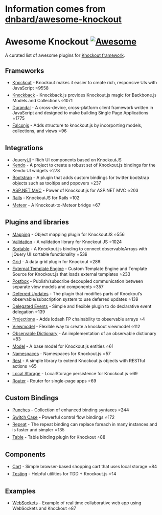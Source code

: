 # Information comes from [dnbard/awesome-knockout](https://github.com/dnbard/awesome-knockout)
# Awesome Knockout [![Awesome](https://cdn.rawgit.com/sindresorhus/awesome/d7305f38d29fed78fa85652e3a63e154dd8e8829/media/badge.svg)](https://github.com/sindresorhus/awesome)
A curated list of awesome plugins for [Knockout framework](http://knockoutjs.com/).

## Frameworks
- [Knockout](https://github.com/knockout/knockout) - Knockout makes it easier to create rich, responsive UIs with JavaScript :star:9558
- [Knockback](https://github.com/kmalakoff/knockback) - Knockback.js provides Knockout.js magic for Backbone.js Models and Collections :star:1071
- [Durandal](https://github.com/BlueSpire/Durandal/) - A cross-device, cross-platform client framework written in JavaScript and designed to make building Single Page Applications :star:1775
- [Falconjs](https://github.com/stoodder/falconjs) - Adds structure to knockout.js by incorporting models, collections, and views :star:96

## Integrations
- Jquery[UI](https://github.com/madcapnmckay/Knockout-UI) - Rich UI components based on KnockoutJS
- [Kendo](https://github.com/kendo-labs/knockout-kendo) - A project to create a robust set of Knockout.js bindings for the Kendo UI widgets :star:278
- [Bootstrap](https://github.com/billpull/knockout-bootstrap) - A plugin that adds custom bindings for twitter bootstrap objects such as tooltips and popovers :star:237
- [ASP.NET MVC](https://github.com/AndreyAkinshin/knockout-mvc) - Power of Knockout.js for ASP.NET MVC :star:203
- [Rails](https://github.com/dnagir/knockout-rails) - KnockoutJS for Rails :star:102
- [Meteor](https://github.com/steveluscher/knockout.meteor) - A Knockout-to-Meteor bridge :star:67

## Plugins and libraries
- [Mapping](https://github.com/SteveSanderson/knockout.mapping) - Object mapping plugin for KnockoutJS :star:556
- [Validation](https://github.com/Knockout-Contrib/Knockout-Validation) - A validation library for Knockout JS :star:1024
- [Sortable](https://github.com/rniemeyer/knockout-sortable) - A Knockout.js binding to connect observableArrays with jQuery UI sortable functionality :star:539
- [Grid](https://github.com/Knockout-Contrib/KoGrid) - A data grid plugin for Knockout :star:286
- [External Template Engine](https://github.com/ifandelse/Knockout.js-External-Template-Engine) - Custom Template Engine and Template Source for Knockout.js that loads external templates :star:233
- [Postbox](https://github.com/rniemeyer/knockout-postbox) - Publish/subscribe decoupled communication between separate view models and components :star:357
- [Deferred Updates](https://github.com/mbest/knockout-deferred-updates) - The plugin that modifies parts of Knockout’s observable/subscription system to use deferred updates :star:139
- [Delegated Events](https://github.com/rniemeyer/knockout-delegatedEvents) - Simple and flexible plugin to do declarative event delegation :star:139
- [Projections](https://github.com/profiscience/ko-projections) - Adds lodash FP chainability to observable arrays :star:4
- [Viewmodel](https://github.com/coderenaissance/knockout.viewmodel) - Flexible way to create a knockout viewmodel :star:112
- [Observable Dictionary](https://github.com/jamesfoster/knockout.observableDictionary) - An implementation of an observable dictionary :star:83
- [Model](https://github.com/thelinuxlich/knockout.model) - A base model for Knockout.js entities :star:61
- [Namespaces](https://github.com/hunterloftis/knockout.namespaces) - Namespaces for Knockout.js :star:57
- [Rest](https://github.com/frapontillo/knockout-rest) - A simple library to extend Knockout.js objects with RESTful actions :star:65
- [Local Storage](https://github.com/jimrhoskins/knockout.localStorage) - LocalStorage persistence for Knockout.js :star:69
- [Router](https://github.com/profiscience/ko-component-router) - Router for single-page apps :star:69

## Custom Bindings
- [Punches](https://github.com/mbest/knockout.punches) - Collection of enhanced binding syntaxes :star:244
- [Switch Case](https://github.com/mbest/knockout-switch-case) - Powerful control flow bindings :star:172
- [Repeat](https://github.com/mbest/knockout-repeat) - The repeat binding can replace foreach in many instances and is faster and simpler :star:135
- [Table](https://github.com/mbest/knockout-table) - Table binding plugin for Knockout :star:88

## Components
- [Cart](https://github.com/robconery/knockout-cart) - Simple browser-based shopping cart that uses local storage :star:84
- [Testing](https://github.com/profiscience/ko-component-tester) - Helpful utilities for TDD + Knockout.js :star:14

## Examples
- [WebSockets](https://github.com/carlhoerberg/knockout-websocket-example) - Example of real time collaborative web app using WebSockets and Knockout :star:87

